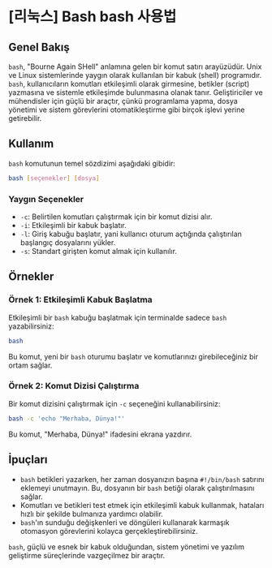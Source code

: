 # [리눅스] Bash bash 사용법

## Genel Bakış
`bash`, "Bourne Again SHell" anlamına gelen bir komut satırı arayüzüdür. Unix ve Linux sistemlerinde yaygın olarak kullanılan bir kabuk (shell) programıdır. `bash`, kullanıcıların komutları etkileşimli olarak girmesine, betikler (script) yazmasına ve sistemle etkileşimde bulunmasına olanak tanır. Geliştiriciler ve mühendisler için güçlü bir araçtır, çünkü programlama yapma, dosya yönetimi ve sistem görevlerini otomatikleştirme gibi birçok işlevi yerine getirebilir.

## Kullanım
`bash` komutunun temel sözdizimi aşağıdaki gibidir:

```bash
bash [seçenekler] [dosya]
```

### Yaygın Seçenekler
- `-c`: Belirtilen komutları çalıştırmak için bir komut dizisi alır.
- `-i`: Etkileşimli bir kabuk başlatır.
- `-l`: Giriş kabuğu başlatır, yani kullanıcı oturum açtığında çalıştırılan başlangıç dosyalarını yükler.
- `-s`: Standart girişten komut almak için kullanılır.

## Örnekler

### Örnek 1: Etkileşimli Kabuk Başlatma
Etkileşimli bir `bash` kabuğu başlatmak için terminalde sadece `bash` yazabilirsiniz:

```bash
bash
```

Bu komut, yeni bir `bash` oturumu başlatır ve komutlarınızı girebileceğiniz bir ortam sağlar.

### Örnek 2: Komut Dizisi Çalıştırma
Bir komut dizisini çalıştırmak için `-c` seçeneğini kullanabilirsiniz:

```bash
bash -c 'echo "Merhaba, Dünya!"'
```

Bu komut, "Merhaba, Dünya!" ifadesini ekrana yazdırır.

## İpuçları
- `bash` betikleri yazarken, her zaman dosyanızın başına `#!/bin/bash` satırını eklemeyi unutmayın. Bu, dosyanın bir `bash` betiği olarak çalıştırılmasını sağlar.
- Komutları ve betikleri test etmek için etkileşimli kabuk kullanmak, hataları hızlı bir şekilde bulmanıza yardımcı olabilir.
- `bash`'ın sunduğu değişkenleri ve döngüleri kullanarak karmaşık otomasyon görevlerini kolayca gerçekleştirebilirsiniz.

`bash`, güçlü ve esnek bir kabuk olduğundan, sistem yönetimi ve yazılım geliştirme süreçlerinde vazgeçilmez bir araçtır.